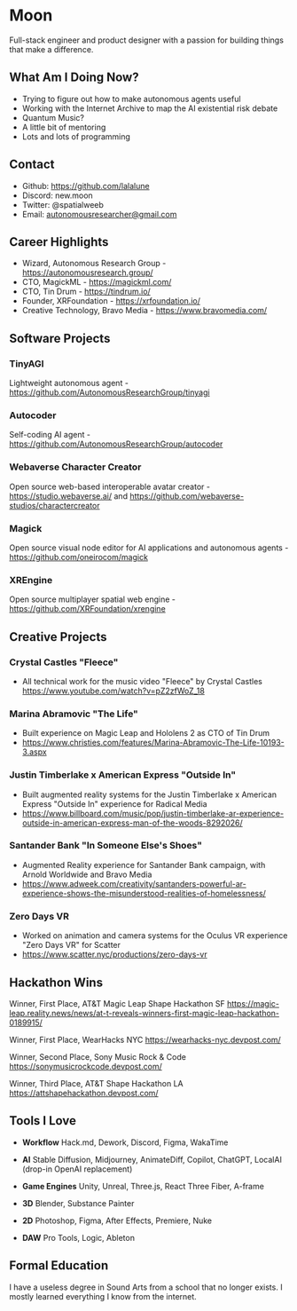 # Moon

Full-stack engineer and product designer with a passion for building things that make a difference.

## What Am I Doing Now?
- Trying to figure out how to make autonomous agents useful
- Working with the Internet Archive to map the AI existential risk debate
- Quantum Music?
- A little bit of mentoring
- Lots and lots of programming

## Contact

- Github: https://github.com/lalalune
- Discord: new.moon
- Twitter: @spatialweeb
- Email: autonomousresearcher@gmail.com

## Career Highlights

- Wizard, Autonomous Research Group - https://autonomousresearch.group/
- CTO, MagickML - https://magickml.com/
- CTO, Tin Drum - https://tindrum.io/
- Founder, XRFoundation - https://xrfoundation.io/
- Creative Technology, Bravo Media - https://www.bravomedia.com/

## Software Projects

### TinyAGI
Lightweight autonomous agent - https://github.com/AutonomousResearchGroup/tinyagi

### Autocoder
Self-coding AI agent - https://github.com/AutonomousResearchGroup/autocoder

### Webaverse Character Creator
Open source web-based interoperable avatar creator - https://studio.webaverse.ai/ and https://github.com/webaverse-studios/charactercreator

### Magick
Open source visual node editor for AI applications and autonomous agents - https://github.com/oneirocom/magick

### XREngine
Open source multiplayer spatial web engine - https://github.com/XRFoundation/xrengine

## Creative Projects

### Crystal Castles "Fleece"
- All technical work for the music video "Fleece" by Crystal Castles
https://www.youtube.com/watch?v=pZ2zfWoZ_18

### Marina Abramovic "The Life"
- Built experience on Magic Leap and Hololens 2 as CTO of Tin Drum
- https://www.christies.com/features/Marina-Abramovic-The-Life-10193-3.aspx

### Justin Timberlake x American Express "Outside In"
- Built augmented reality systems for the Justin Timberlake x American Express "Outside In" experience for Radical Media
- https://www.billboard.com/music/pop/justin-timberlake-ar-experience-outside-in-american-express-man-of-the-woods-8292026/

### Santander Bank "In Someone Else's Shoes"
- Augmented Reality experience for Santander Bank campaign, with Arnold Worldwide and Bravo Media
- https://www.adweek.com/creativity/santanders-powerful-ar-experience-shows-the-misunderstood-realities-of-homelessness/

### Zero Days VR
- Worked on animation and camera systems for the Oculus VR experience "Zero Days VR" for Scatter
- https://www.scatter.nyc/productions/zero-days-vr

## Hackathon Wins
Winner, First Place, AT&T Magic Leap Shape Hackathon SF
https://magic-leap.reality.news/news/at-t-reveals-winners-first-magic-leap-hackathon-0189915/

Winner, First Place, WearHacks NYC
https://wearhacks-nyc.devpost.com/

Winner, Second Place, Sony Music Rock & Code
https://sonymusicrockcode.devpost.com/

Winner, Third Place, AT&T Shape Hackathon LA
https://attshapehackathon.devpost.com/

## Tools I Love

- **Workflow** Hack.md, Dework, Discord, Figma, WakaTime

- **AI** Stable Diffusion, Midjourney, AnimateDiff, Copilot, ChatGPT, LocalAI (drop-in OpenAI replacement)

- **Game Engines** Unity, Unreal, Three.js, React Three Fiber, A-frame

- **3D** Blender, Substance Painter

- **2D** Photoshop, Figma, After Effects, Premiere, Nuke

- **DAW** Pro Tools, Logic, Ableton

## Formal Education
I have a useless degree in Sound Arts from a school that no longer exists. I mostly learned everything I know from the internet.
